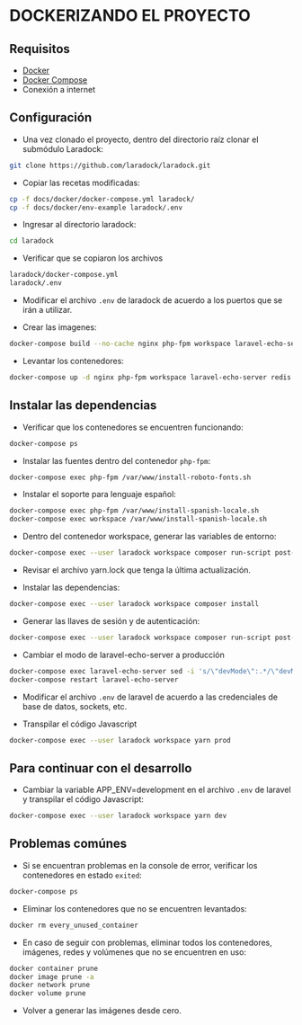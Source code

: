# DOCKERIZANDO EL PROYECTO

## Requisitos

* [Docker](https://docs.docker.com/install/)
* [Docker Compose](https://docs.docker.com/compose/install/)
* Conexión a internet

## Configuración

* Una vez clonado el proyecto, dentro del directorio raíz clonar el submódulo Laradock:

```sh
git clone https://github.com/laradock/laradock.git
```

* Copiar las recetas modificadas:

```sh
cp -f docs/docker/docker-compose.yml laradock/
cp -f docs/docker/env-example laradock/.env
```

* Ingresar al directorio laradock:

```sh
cd laradock
```
* Verificar que se copiaron los archivos 

```sh
laradock/docker-compose.yml
laradock/.env
```

* Modificar el archivo `.env` de laradock de acuerdo a los puertos que se irán a utilizar.

* Crear las imagenes:

```sh
docker-compose build --no-cache nginx php-fpm workspace laravel-echo-server redis
```
* Levantar los contenedores:

```sh
docker-compose up -d nginx php-fpm workspace laravel-echo-server redis
```

## Instalar las dependencias

* Verificar que los contenedores se encuentren funcionando:

```sh
docker-compose ps
```

* Instalar las fuentes dentro del contenedor `php-fpm`:

```sh
docker-compose exec php-fpm /var/www/install-roboto-fonts.sh
```

* Instalar el soporte para lenguaje español:

```sh
docker-compose exec php-fpm /var/www/install-spanish-locale.sh
docker-compose exec workspace /var/www/install-spanish-locale.sh
```

* Dentro del contenedor workspace, generar las variables de entorno:

```sh
docker-compose exec --user laradock workspace composer run-script post-root-package-install
```
* Revisar el archivo yarn.lock que tenga la última actualización.

* Instalar las dependencias:

```sh
docker-compose exec --user laradock workspace composer install
```

* Generar las llaves de sesión y de autenticación:

```sh
docker-compose exec --user laradock workspace composer run-script post-create-project-cmd
```

* Cambiar el modo de laravel-echo-server a producción

```sh
docker-compose exec laravel-echo-server sed -i 's/\"devMode\":.*/\"devMode\": false,/g' laravel-echo-server.json
docker-compose restart laravel-echo-server
```

* Modificar el archivo `.env` de laravel de acuerdo a las credenciales de base de datos, sockets, etc.

* Transpilar el código Javascript

```sh
docker-compose exec --user laradock workspace yarn prod
```

## Para continuar con el desarrollo

* Cambiar la variable APP_ENV=development en el archivo `.env` de laravel y transpilar el código Javascript:

```sh
docker-compose exec --user laradock workspace yarn dev
```

## Problemas comúnes

* Si se encuentran problemas en la console de error, verificar los contenedores en estado `exited`:

```sh
docker-compose ps
```

* Eliminar los contenedores que no se encuentren levantados:

```sh
docker rm every_unused_container
```

* En caso de seguir con problemas, eliminar todos los contenedores, imágenes, redes y volúmenes que no se encuentren en uso:

```sh
docker container prune
docker image prune -a
docker network prune
docker volume prune
```

* Volver a generar las imágenes desde cero.
